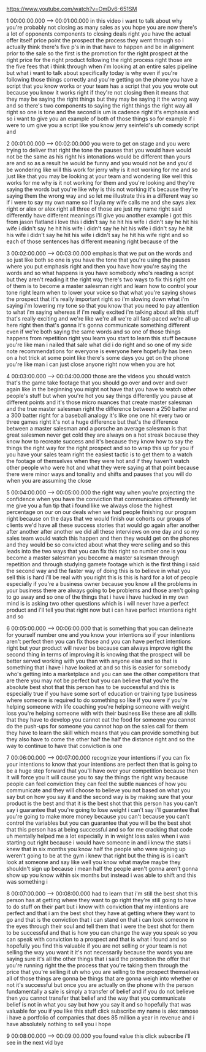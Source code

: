 https://www.youtube.com/watch?v=OmDv6-651SM

1 00:00:00.000 --\> 00:01:00.000 in this video i want to talk about why
you're probably not closing as many sales as you hope you are now
there's a lot of opponents components to closing deals right you have
the actual offer itself price point the prospect the process they went
through so i actually think there's five p's in in that have to happen
and be in alignment prior to the sale so the first is the promotion for
the right prospect at the right price for the right product following
the right process right those are the five fees that i think through
when i'm looking at an entire sales pipeline but what i want to talk
about specifically today is why even if you're following those things
correctly and you're getting on the phone you have a script that you
know works or your team has a script that you you wrote out because you
know it works right if they're not closing then it means that they may
be saying the right things but they may be saying it the wrong way and
so there's two components to saying the right things the right way all
right so one is tone and the second is um is cadence right it's emphasis
and so i want to give you an example of both of those things so for
example if i were to um give you a script like you know jerry seinfeld's
uh comedy script and

2 00:01:00.000 --\> 00:02:00.000 you were to get on stage and you were
trying to deliver that right the tone the pauses that you would have
would not be the same as his right his intonations would be different
than yours are and so as a result he would be funny and you would not be
and you'd be wondering like will this work for jerry why is it not
working for me and so just like that you may be looking at your team and
wondering like well this works for me why is it not working for them and
you're looking and they're saying the words but you're like why is this
not working it's because they're saying them the wrong way and so let me
illustrate this in a different way so if i were to say my own name so if
layla my wife calls me and she says alex right or alex or alex right all
three of those are just my name right said differently have different
meanings i'll give you another example i got this from jason flatland i
love this i didn't say he hit his wife i didn't say he hit his wife i
didn't say he hit his wife i didn't say he hit his wife i didn't say he
hit his wife i didn't say he hit his wife i didn't say he hit his wife
right and so each of those sentences has different meaning right because
of the

3 00:02:00.000 --\> 00:03:00.000 emphasis that we put on the words and
so just like both so one is you have the tone that you're using the
pauses where you put emphasis right and then you have how you're saying
the words and so what happens is you have somebody who's reading a
script but they aren't reading it the right way there's two ways to fix
this right one of them is to become a master salesman right and learn
how to control your tone right learn when to lower your voice so that
what you're saying shows the prospect that it's really important right
so i'm slowing down what i'm saying i'm lowering my tone so that you
know that you need to pay attention to what i'm saying whereas if i'm
really excited i'm talking about all this stuff that's really exciting
and we're like we're all we're all fast-paced we're all up here right
then that's gonna it's gonna communicate something different even if
we're both saying the same words and so one of those things happens from
repetition right you learn you start to learn this stuff because you're
like man i nailed that sale what did i do right and so one of my side
note recommendations for everyone is everyone here hopefully has been on
a hot trick at some point like there's some days you get on the phone
you're like man i can just close anyone right now when you are hot

4 00:03:00.000 --\> 00:04:00.000 those are the videos you should watch
that's the game take footage that you should go over and over and over
again like in the beginning you might not have that you have to watch
other people's stuff but when you're hot you say things differently you
pause at different points and it's those micro nuances that create
master salesman and the true master salesman right the difference
between a 250 batter and a 300 batter right for a baseball analogy it's
like one one hit every two or three games right it's not a huge
difference but that's the difference between a master salesman and a
porsche an average salesman is that great salesmen never get cold they
are always on a hot streak because they know how to recreate success and
it's because they know how to say the things the right way for the right
prospect and so to wrap this up for you if you have your sales team
right the easiest tactic is to get them to a watch the footage of
themselves when they were hot and if they haven't watch other people who
were hot and what they were saying at that point because there were
minor ways and tonality and shifts and pauses that you will do when you
are assuming the close

5 00:04:00.000 --\> 00:05:00.000 the right way when you're projecting
the confidence when you have the conviction that communicates
differently let me give you a fun tip that i found like we always close
the highest percentage on our on our deals when we had people finishing
our program right because on the days that we would finish our cohorts
our groups of clients we'd have all these success stories that would go
again after another after another after another we did all these
interviews on one day and so my sales team would watch this happen and
then they would get on the phones and they would be so convicted about
what they were selling and so this leads into the two ways that you can
fix this right so number one is you become a master salesman you become
a master salesman through repetition and through studying gamete footage
which is the first thing i said the second way and the faster way of
doing this is to believe in what you sell this is hard i'll be real with
you right this is this is hard for a lot of people especially if you're
a business owner because you know all the problems in your business
there are always going to be problems and those aren't going to go away
and so one of the things that i have i have hacked in my own mind is is
asking two other questions which is i will never have a perfect product
and i'll tell you that right now but i can have perfect intentions right
and so

6 00:05:00.000 --\> 00:06:00.000 that is something that you can
delineate for yourself number one and you know your intentions so if
your intentions aren't perfect then you can fix those and you can have
perfect intentions right but your product will never be because can
always improve right the second thing in terms of improving it is
knowing that the prospect will be better served working with you than
with anyone else and so that is something that i have i have looked at
and so this is easier for somebody who's getting into a marketplace and
you can see the other competitors that are there you may not be perfect
but you can believe that you're the absolute best shot that this person
has to be successful and this is especially true if you have some sort
of education or training type business where someone is required to do
something so like if you were if you're helping someone with life
coaching you're helping someone with weight loss you're helping someone
with with their business like these are all skills that they have to
develop you cannot eat the food for someone you cannot do the push-ups
for someone you cannot hop on the sales call for them they have to learn
the skill which means that you can provide something but they also have
to come the other half the half the distance right and so the way to
continue to have that conviction is one

7 00:06:00.000 --\> 00:07:00.000 recognize your intentions if you can
fix your intentions to know that your intentions are perfect then that
is going to be a huge step forward that you'll have over your
competition because then it will force you it will cause you to say the
things the right way because people can feel conviction they can feel
the subtle nuances of how you communicate and they will choose to
believe you not based on what you say but on how you say it and the
second way is by making sure that your product is the best and that it
is the best shot that this person has you can't say i guarantee that
you're going to lose weight i can't say i'll guarantee that you're going
to make more money because you can't because you can't control the
variables but you can guarantee that you will be the best shot that this
person has at being successful and so for me cracking that code uh
mentally helped me a lot especially in in weight loss sales when i was
starting out right because i would have someone in and i knew the stats
i knew that in six months you know half the people who were signing up
weren't going to be at the gym i knew that right but the thing is is i
can't look at someone and say like well you know what maybe maybe they
shouldn't sign up because i mean half the people aren't gonna aren't
gonna show up you know within six months but instead i was able to shift
and this was something i

8 00:07:00.000 --\> 00:08:00.000 had to learn that i'm still the best
shot this person has at getting where they want to go right they're
still going to have to do stuff on their part but i know with conviction
that my intentions are perfect and that i am the best shot they have at
getting where they want to go and that is the conviction that i can
stand on that i can look someone in the eyes through their soul and tell
them that i were the best shot for them to be successful and that is how
you can change the way you speak so you can speak with conviction to a
prospect and that is what i found and so hopefully you find this
valuable if you are not selling or your team is not selling the way you
want it it's not necessarily because the words you are saying sure it's
all the other things that i said the promotion the offer that you're
running right the the process that you're taking them through the price
that you're selling it uh who you are selling to the prospect themselves
all of those things are gonna be things that are gonna weigh into
whether or not it's successful but once you are actually on the phone
with the person fundamentally a sale is simply a transfer of belief and
if you do not believe then you cannot transfer that belief and the way
that you communicate belief is not in what you say but how you say it
and so hopefully that was valuable for you if you like this stuff click
subscribe my name is alex ramose i have a portfolio of companies that
does 85 million a year in revenue and i have absolutely nothing to sell
you i hope

9 00:08:00.000 --\> 00:09:00.000 you found value this click subscribe
i'll see in the next vid bye
